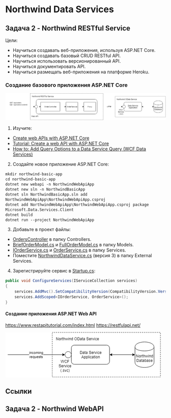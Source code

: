 # Northwind Data Services

## Задача 2 - Northwind RESTful Service

Цели:
* Научиться создавать веб-приложения, используя ASP.NET Core.
* Научиться создавать базовый CRUD RESTful API.
* Научиться использовать версионированный API.
* Научиться документировать API.
* Научиться размещать веб-приложения на платформе Heroku.


### Создание базового приложения ASP.NET Core

![Overview](images/task-02-basic-app.png)

1. Изучите:

* [Create web APIs with ASP.NET Core](https://docs.microsoft.com/en-us/aspnet/core/web-api/?view=aspnetcore-2.2)
* [Tutorial: Create a web API with ASP.NET Core](https://docs.microsoft.com/en-us/aspnet/core/tutorials/first-web-api?view=aspnetcore-2.2&tabs=visual-studio)
* [How to: Add Query Options to a Data Service Query (WCF Data Services)](https://docs.microsoft.com/en-us/dotnet/framework/data/wcf/how-to-add-query-options-to-a-data-service-query-wcf-data-services)

2. Создайте новое приложение ASP.NET Core:

```
mkdir northwind-basic-app
cd northwind-basic-app
dotnet new webapi -n NorthwindWebApiApp
dotnet new sln -n NorthwindBasicApp
dotnet sln NorthwindBasicApp.sln add NorthwindWebApiApp\NorthwindWebApiApp.csproj
dotnet add NorthwindWebApiApp\NorthwindWebApiApp.csproj package Microsoft.Data.Services.Client
dotnet build
dotnet run --project NorthwindWebApiApp
```

3. Добавьте в проект файлы:

* [OrdersController](task02/northwind-basic-app/NorthwindWebApiApp/Controllers/OrdersController.cs) в папку Controllers.
* [BriefOrderModel.cs](task02/northwind-basic-app/NorthwindWebApiApp/Models/BriefOrderModel.cs) и [FullOrderModel.cs](task02/northwind-basic-app/NorthwindWebApiApp/Models/FullOrderModel.cs) в папку Models.
* [IOrderService.cs](task02/northwind-basic-app/NorthwindWebApiApp/Services/IOrderService.cs) и [OrderService.cs](task02/northwind-basic-app/NorthwindWebApiApp/Services/OrderService.cs) в папку Services.
* Поместите [NorthwindDataService.cs](task02/northwind-basic-app/NorthwindWebApiApp/ExternalServices/NorthwindDataService.cs) (версия 3) в папку External Services.

4. Зарегистрируйте сервис в [Startup.cs](task02/northwind-basic-app/NorthwindWebApiApp/Startup.cs):

```cs
public void ConfigureServices(IServiceCollection services)
{
	services.AddMvc().SetCompatibilityVersion(CompatibilityVersion.Version_2_2);
	services.AddScoped<IOrderService, OrderService>();
}
```

#### Создание приложения ASP.NET Web API

https://www.restapitutorial.com/index.html
https://restfulapi.net/

![Northwind OData Service](images/northwind-odata-service.png)

## Ссылки


## Задача 2 - Northwind WebAPI